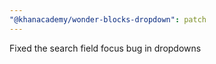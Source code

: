 ```yaml
---
"@khanacademy/wonder-blocks-dropdown": patch
---
```


Fixed the search field focus bug in dropdowns
